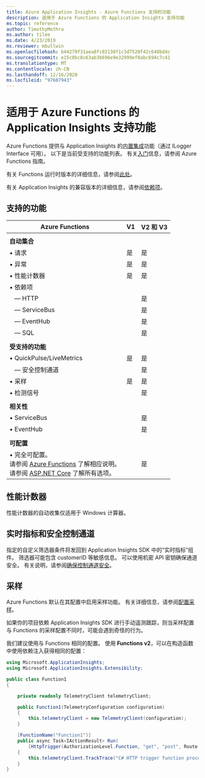```yaml
---
title: Azure Application Insights - Azure Functions 支持的功能
description: 适用于 Azure Functions 的 Application Insights 支持功能
ms.topic: reference
author: TimothyMothra
ms.author: tilee
ms.date: 4/23/2019
ms.reviewer: mbullwin
ms.openlocfilehash: b44279f31aea8fc02130f1c3d7520f42c648bd4c
ms.sourcegitcommit: e15c0bc8c63ab3b696e9e32999ef0abc694c7c41
ms.translationtype: MT
ms.contentlocale: zh-CN
ms.lasthandoff: 12/16/2020
ms.locfileid: "97607943"
---
```

# <a name="application-insights-for-azure-functions-supported-features"></a>适用于 Azure Functions 的 Application Insights 支持功能

Azure Functions 提供与 Application Insights 的[内置集成](../../azure-functions/functions-monitoring.md)功能（通过 ILogger Interface 可用）。 以下是当前受支持的功能列表。 有关[入门](../../azure-functions/configure-monitoring.md#enable-application-insights-integration)信息，请参阅 Azure Functions 指南。

有关 Functions 运行时版本的详细信息，请参阅[此处](../../azure-functions/functions-versions.md)。

有关 Application Insights 的兼容版本的详细信息，请参阅[依赖项](https://www.nuget.org/packages/Microsoft.Azure.WebJobs.Logging.ApplicationInsights/)。

## <a name="supported-features"></a>支持的功能

| Azure Functions                   | V1            | V2 和 V3 | 
|-----------------------------------|---------------|------------------|
| | | | 
| **自动集合**        |               |                  |
| &bull; 请求                     | 是           | 是              |
| &bull; 异常                   | 是           | 是              |
| &bull; 性能计数器         | 是           | 是              |
| &bull; 依赖项                 |               |                  |
| &nbsp;&nbsp;&nbsp;&mdash; HTTP      |               | 是              |
| &nbsp;&nbsp;&nbsp;&mdash; ServiceBus|               | 是              |
| &nbsp;&nbsp;&nbsp;&mdash; EventHub  |               | 是              |
| &nbsp;&nbsp;&nbsp;&mdash; SQL       |               | 是              |
| | | | 
| **受支持的功能**              |               |                  |
| &bull; QuickPulse/LiveMetrics       | 是           | 是              | 
| &nbsp;&nbsp;&nbsp;&mdash; 安全控制通道 |               | 是 | 
| &bull; 采样                     | 是           | 是              | 
| &bull; 检测信号                   | | 是              | 
| | | |
| **相关性**                    |               |                  |
| &bull; ServiceBus                  |               | 是              |
| &bull; EventHub                    |               | 是              |
| | | | 
| **可配置**                  |               |                  |           
| &bull; 完全可配置。<br/>请参阅 [Azure Functions](https://github.com/Microsoft/ApplicationInsights-aspnetcore/issues/759#issuecomment-426687852) 了解相应说明。<br/>请参阅 [ASP.NET Core](https://github.com/Microsoft/ApplicationInsights-aspnetcore/wiki/Custom-Configuration) 了解所有选项。           |               | 是                 | 

## <a name="performance-counters"></a>性能计数器

性能计数器的自动收集仅适用于 Windows 计算器。

## <a name="live-metrics--secure-control-channel"></a>实时指标和安全控制通道

指定的自定义筛选器条件将发回到 Application Insights SDK 中的“实时指标”组件。 筛选器可能包含 customerID 等敏感信息。 可以使用机密 API 密钥确保通道安全。 有关说明，请参阅[确保控制通道安全](./live-stream.md#secure-the-control-channel)。

## <a name="sampling"></a>采样

Azure Functions 默认在其配置中启用采样功能。 有关详细信息，请参阅[配置采样](../../azure-functions/configure-monitoring.md#configure-sampling)。

如果你的项目依赖 Application Insights SDK 进行手动遥测跟踪，则当采样配置与 Functions 的采样配置不同时，可能会遇到奇怪的行为。 

我们建议使用与 Functions 相同的配置。 使用 **Functions v2**，可以在构造函数中使用依赖注入获得相同的配置：

```csharp
using Microsoft.ApplicationInsights;
using Microsoft.ApplicationInsights.Extensibility;

public class Function1 
{

    private readonly TelemetryClient telemetryClient;

    public Function1(TelemetryConfiguration configuration)
    {
        this.telemetryClient = new TelemetryClient(configuration);
    }

    [FunctionName("Function1")]
    public async Task<IActionResult> Run(
        [HttpTrigger(AuthorizationLevel.Function, "get", "post", Route = null)] HttpRequest req, ILogger logger)
    {
        this.telemetryClient.TrackTrace("C# HTTP trigger function processed a request.");
    }
}
```
